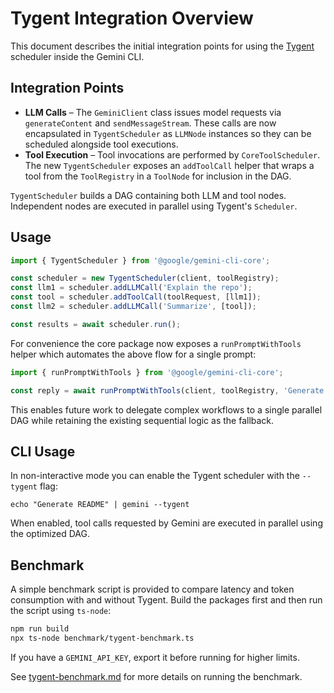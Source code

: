 # Tygent Integration Overview

This document describes the initial integration points for using the
[Tygent](https://github.com/tygent0/tygent-js) scheduler inside the
Gemini CLI.

## Integration Points

- **LLM Calls** – The `GeminiClient` class issues model requests via
  `generateContent` and `sendMessageStream`. These calls are now
  encapsulated in `TygentScheduler` as `LLMNode` instances so they can be
  scheduled alongside tool executions.
- **Tool Execution** – Tool invocations are performed by
  `CoreToolScheduler`. The new `TygentScheduler` exposes an `addToolCall`
  helper that wraps a tool from the `ToolRegistry` in a `ToolNode` for
  inclusion in the DAG.

`TygentScheduler` builds a DAG containing both LLM and tool nodes.
Independent nodes are executed in parallel using Tygent's `Scheduler`.

## Usage

```ts
import { TygentScheduler } from '@google/gemini-cli-core';

const scheduler = new TygentScheduler(client, toolRegistry);
const llm1 = scheduler.addLLMCall('Explain the repo');
const tool = scheduler.addToolCall(toolRequest, [llm1]);
const llm2 = scheduler.addLLMCall('Summarize', [tool]);

const results = await scheduler.run();
```

For convenience the core package now exposes a `runPromptWithTools` helper which
automates the above flow for a single prompt:

```ts
import { runPromptWithTools } from '@google/gemini-cli-core';

const reply = await runPromptWithTools(client, toolRegistry, 'Generate README');
```

This enables future work to delegate complex workflows to a single
parallel DAG while retaining the existing sequential logic as the
fallback.

## CLI Usage

In non-interactive mode you can enable the Tygent scheduler with the
`--tygent` flag:

```
echo "Generate README" | gemini --tygent
```

When enabled, tool calls requested by Gemini are executed in parallel
using the optimized DAG.

## Benchmark

A simple benchmark script is provided to compare latency and token
consumption with and without Tygent. Build the packages first and then
run the script using `ts-node`:

```bash
npm run build
npx ts-node benchmark/tygent-benchmark.ts
```

If you have a `GEMINI_API_KEY`, export it before running for higher limits.

See [tygent-benchmark.md](./tygent-benchmark.md) for more details on running
the benchmark.
